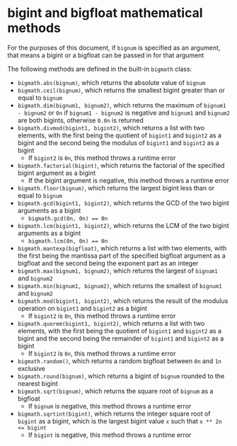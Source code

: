 # bigint and bigfloat mathematical methods

For the purposes of this document, if `bignum` is specified as an argument, that means a bigint or a bigfloat can be passed in for that argument

The following methods are defined in the built-in `bigmath` class:
- `bigmath.abs(bignum)`, which returns the absolute value of `bignum`
- `bigmath.ceil(bignum)`, which returns the smallest bigint greater than or equal to `bignum`
- `bigmath.dim(bignum1, bignum2)`, which returns the maximum of `bignum1 - bignum2` or `0n` if `bignum1 - bignum2` is negative and `bignum1` and `bignum2` are both bigints, otherwise `0.0n` is returned
- `bigmath.divmod(bigint1, bigint2)`, which returns a list with two elements, with the first being the quotient of `bigint1` and `bigint2` as a bigint and the second being the modulus of `bigint1` and `bigint2` as a bigint
    - If `bigint2` is `0n`, this method throws a runtime error
- `bigmath.factorial(bigint)`, which returns the factorial of the specified bigint argument as a bigint
    - If the bigint argument is negative, this method throws a runtime error
- `bigmath.floor(bignum)`, which returns the largest bigint less than or equal to `bignum`
- `bigmath.gcd(bigint1, bigint2)`, which returns the GCD of the two bigint arguments as a bigint
    - `bigmath.gcd(0n, 0n) == 0n`
- `bigmath.lcm(bigint1, bigint2)`, which returns the LCM of the two bigint arguments as a bigint
    - `bigmath.lcm(0n, 0n) == 0n`
- `bigmath.mantexp(bigfloat)`, which returns a list with two elements, with the first being the mantissa part of the specified bigfloat argument as a bigfloat and the second being the exponent part as an integer
- `bigmath.max(bignum1, bignum2)`, which returns the largest of `bignum1` and `bignum2`
- `bigmath.min(bignum1, bignum2)`, which returns the smallest of `bignum1` and `bignum2`
- `bigmath.mod(bigint1, bigint2)`, which returns the result of the modulus operation on `bigint1` and `bigint2` as a bigint
    - If `bigint2` is `0n`, this method throws a runtime error
- `bigmath.quorem(bigint1, bigint2)`, which returns a list with two elements, with the first being the quotient of `bigint1` and `bigint2` as a bigint and the second being the remainder of `bigint1` and `bigint2` as a bigint
    - If `bigint2` is `0n`, this method throws a runtime error
- `bigmath.random()`, which returns a random bigfloat between `0n` and `1n` exclusive
- `bigmath.round(bignum)`, which returns a bigint of `bignum` rounded to the nearest bigint
- `bigmath.sqrt(bignum)`, which returns the square root of `bignum` as a bigfloat
    - If `bignum` is negative, this method throws a runtime error
- `bigmath.sqrtint(bigint)`, which returns the integer square root of `bigint` as a bigint, which is the largest bigint value `x` such that `x ** 2n <= bigint`
    - If `bigint` is negative, this method throws a runtime error
